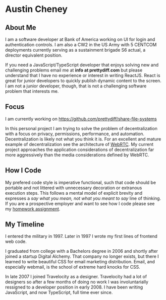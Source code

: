 # Austin Cheney

## About Me
I am a software developer at Bank of America working on UI for login and authentication controls.
I am also a CW2 in the US Army with 5 CENTCOM deployments currently serving as a sustainment brigade S6 actual, a director equivalent position.

If you need a JavaScript/TypeScript developer that enjoys solving new and challenging problems email me at **info at prettydiff.com** but please understand that I have no experience or interest in writing ReactJS.
React is great for junior developers to quickly publish dynamic content to the screen.
I am not a junior developer, though, that is not a challenging software problem that interests me.

## Focus
I am currently working on https://github.com/prettydiff/share-file-systems

In this personal project I am trying to solve the problem of decentralization with a focus on privacy, permissions, performance, and automation.
Decentralization is likely not what you think it is.
For an excellent and mature example of decentralization see the architecture of [WebRTC](https://webrtc.org/).
My current project approaches the application considerations of decentralization far more aggressively than the media considerations defined by WebRTC.

## How I Code
My prefered code style is imperative functional, such that code should be portable and not littered with unnecessary decoration or extranous execution steps.
This follows a mental model of explicit brevity and expresses a *say what you mean, not what you meant to say* line of thinking.
If you are a prospective employer and want to see how I code please see my [homework assignment](https://github.com/prettydiff/homework).

## My Timeline
I entered the military in 1997.
Later in 1997 I wrote my first lines of frontend web code.

I graduated from college with a Bachelors degree in 2006 and shortly after joined a startup Digital Alchemy.
That company no longer exists, but there I learned to write beautiful CSS for email marketing distribution.
Email, and especially webmail, is the school of extreme hard knocks for CSS.

In late 2007 I joined Travelocity as a designer.
Travelocity had a lot of designers so after a few months of doing no work I was involuntarially ressigned to a developer position in early 2008.
I have been writing JavaScript, and now TypeScript, full time ever since.
